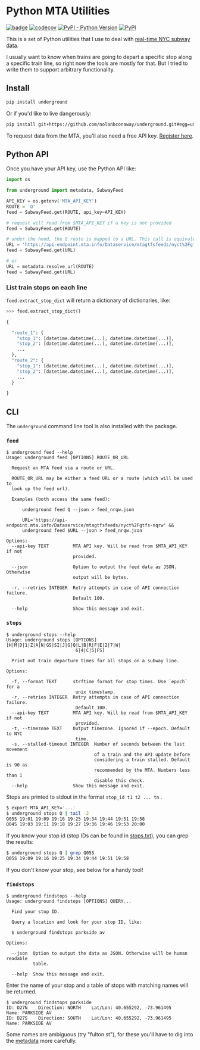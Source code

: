 # Python MTA Utilities

[![badge](https://github.com/nolanbconaway/underground/workflows/Push/badge.svg)](https://github.com/nolanbconaway/underground/actions)
[![codecov](https://codecov.io/gh/nolanbconaway/underground/branch/main/graph/badge.svg)](https://codecov.io/gh/nolanbconaway/underground)
[![PyPI - Python Version](https://img.shields.io/pypi/pyversions/underground)](https://pypi.org/project/underground/)
[![PyPI](https://img.shields.io/pypi/v/underground)](https://pypi.org/project/underground/)

This is a set of Python utilities that I use to deal with [real-time NYC subway data](https://datamine.mta.info/).

I usually want to know when trains are going to depart a specific stop along a specific train line, so right now the tools are mostly for that. But I tried to write them to support arbitrary functionality.

## Install

``` sh
pip install underground
```

Or if you'd like to live dangerously:

``` sh
pip install git+https://github.com/nolanbconaway/underground.git#egg=underground
```

To request data from the MTA, you'll also need a free API key.
[Register here](https://api.mta.info/).

## Python API

Once you have your API key, use the Python API like:

``` python
import os

from underground import metadata, SubwayFeed

API_KEY = os.getenv('MTA_API_KEY')
ROUTE = 'Q'
feed = SubwayFeed.get(ROUTE, api_key=API_KEY)

# request will read from $MTA_API_KEY if a key is not provided
feed = SubwayFeed.get(ROUTE)

# under the hood, the Q route is mapped to a URL. This call is equivalent:
URL = 'https://api-endpoint.mta.info/Dataservice/mtagtfsfeeds/nyct%2Fgtfs-nqrw'
feed = SubwayFeed.get(URL)

# or
URL = metadata.resolve_url(ROUTE)
feed = SubwayFeed.get(URL)
```

### List train stops on each line

`feed.extract_stop_dict` will return a dictionary of dictionaries, like:

```python
>>> feed.extract_stop_dict()

{

  "route_1": {
    "stop_1": [datetime.datetime(...), datetime.datetime(...)], 
    "stop_2": [datetime.datetime(...), datetime.datetime(...)], 
    ...
  }, 
  "route_2": {
    "stop_1": [datetime.datetime(...), datetime.datetime(...)], 
    "stop_2": [datetime.datetime(...), datetime.datetime(...)], 
    ...
  }

}
```

## CLI

The `underground` command line tool is also installed with the package.

### `feed` 
```
$ underground feed --help
Usage: underground feed [OPTIONS] ROUTE_OR_URL

  Request an MTA feed via a route or URL.

  ROUTE_OR_URL may be either a feed URL or a route (which will be used to
  look up the feed url).

  Examples (both access the same feed):

      underground feed Q --json > feed_nrqw.json

      URL='https://api-endpoint.mta.info/Dataservice/mtagtfsfeeds/nyct%2Fgtfs-nqrw' &&
      underground feed $URL --json > feed_nrqw.json

Options:
  --api-key TEXT         MTA API key. Will be read from $MTA_API_KEY if not
                         provided.

  --json                 Option to output the feed data as JSON. Otherwise
                         output will be bytes.

  -r, --retries INTEGER  Retry attempts in case of API connection failure.
                         Default 100.

  --help                 Show this message and exit.
```

### `stops` 

```
$ underground stops --help
Usage: underground stops [OPTIONS] [H|M|D|1|Z|A|N|GS|SI|J|G|Q|L|B|R|F|E|2|7|W|
                          6|4|C|5|FS]
    
  Print out train departure times for all stops on a subway line.

Options:

  -f, --format TEXT      strftime format for stop times. Use `epoch` for a
                          unix timestamp.
  -r, --retries INTEGER  Retry attempts in case of API connection failure.
                          Default 100.
  --api-key TEXT         MTA API key. Will be read from $MTA_API_KEY if not
                          provided.
  -t, --timezone TEXT    Output timezone. Ignored if --epoch. Default to NYC
                          time.
  -s, --stalled-timeout INTEGER  Number of seconds between the last movement
                                 of a train and the API update before
                                 considering a train stalled. Default is 90 as
                                 recommended by the MTA. Numbers less than 1
                                 disable this check.
  --help                 Show this message and exit.
```

Stops are printed to stdout in the format `stop_id t1 t2 ... tn` .

``` sh
$ export MTA_API_KEY='...'
$ underground stops Q | tail -2
Q05S 19:01 19:09 19:16 19:25 19:34 19:44 19:51 19:58
Q04S 19:03 19:11 19:18 19:27 19:36 19:46 19:53 20:00
```

If you know your stop id (stop IDs can be found in [stops.txt](http://web.mta.info/developers/data/nyct/subway/google_transit.zip)), you can grep the results:

``` sh
$ underground stops Q | grep Q05S
Q05S 19:09 19:16 19:25 19:34 19:44 19:51 19:58
```

If you don't know your stop, see below for a handy tool!

### `findstops` 

```
$ underground findstops --help
Usage: underground findstops [OPTIONS] QUERY...

  Find your stop ID.

  Query a location and look for your stop ID, like:

  $ underground findstops parkside av

Options:

  --json  Option to output the data as JSON. Otherwise will be human readable
          table.

  --help  Show this message and exit.
```

Enter the name of your stop and a table of stops with matching names will be returned.

```
$ underground findstops parkside
ID: D27N    Direction: NORTH    Lat/Lon: 40.655292, -73.961495    Name: PARKSIDE AV
ID: D27S    Direction: SOUTH    Lat/Lon: 40.655292, -73.961495    Name: PARKSIDE AV
```

Some names are ambiguous (try "fulton st"), for these you'll have to dig into the [metadata](http://web.mta.info/developers/data/nyct/subway/google_transit.zip) more carefully.
